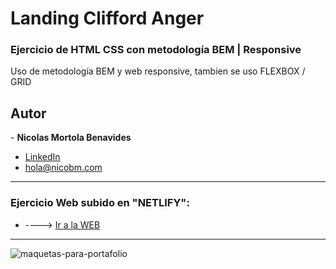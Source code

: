 # Landing Clifford Anger
 <h3> Ejercicio de HTML CSS con metodología BEM | Responsive </h3> 

<p>Uso de metodología BEM y web responsive, tambien se uso FLEXBOX / GRID</p>

<h2>Autor</h2>
- <strong>Nicolas Mortola Benavides</strong><br>

* [LinkedIn](https://www.linkedin.com/in/nicolas-benavides-02204b148/)
* hola@nicobm.com

<hr>
 
 <h3>Ejercicio Web subido en "NETLIFY": </h3>
 
 * ----> [Ir a la WEB](https://melodic-brioche-183645.netlify.app)

<hr> 

![maquetas-para-portafolio](https://user-images.githubusercontent.com/114837201/193489274-98bdc47c-5fa8-458f-ad1f-8688f29f1e86.png)



